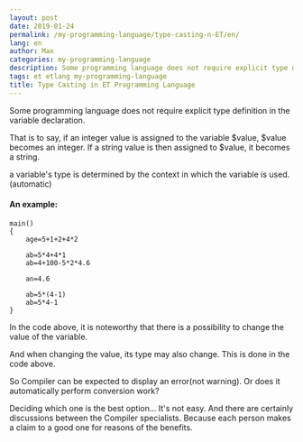 ```yaml
---
layout: post
date: 2019-01-24
permalink: /my-programming-language/type-casting-n-ET/en/
lang: en
author: Max
categories: my-programming-language
description: Some programming language does not require explicit type definition in the variable declaration.
tags: et etlang my-programming-language
title: Type Casting in ET Programming Language
---
```


Some programming language does not require explicit type definition in the variable declaration.

That is to say, if an integer value is assigned to the variable $value, $value becomes an integer.
If a string value is then assigned to $value, it becomes a string.

a variable's type is determined by the context in which the variable is used. (automatic)

#### An example:


```
main()
{
	age=5+1+2+4*2
	
	ab=5*4+4*1
	ab=4+100-5*2*4.6
	
	an=4.6

	ab=5*(4-1)
	ab=5*4-1
}
```


In the code above, it is noteworthy that there is a possibility to change the value of the variable.

And when changing the value, its type may also change.
This is done in the code above.

So Compiler can be expected to display an error(not warning). Or does it automatically perform conversion work?

Deciding which one is the best option... It's not easy.
And there are certainly discussions between the Compiler specialists.
Because each person makes a claim to a good one for reasons of the benefits.

